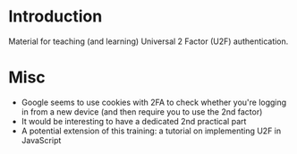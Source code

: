 # Introduction
Material for teaching (and learning) Universal 2 Factor (U2F) authentication.

# Misc
* Google seems to use cookies with 2FA to check whether you're logging in from a new device (and then require you to use the 2nd factor)
* It would be interesting to have a dedicated 2nd practical part
* A potential extension of this training: a tutorial on implementing U2F in JavaScript 
